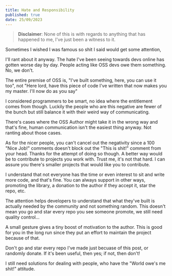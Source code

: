 ```yaml
---
title: Hate and Responsibility
published: true
date: 25/09/2023
---
```


> **Disclaimer**: None of this is with regards to anything that has happened to me, I've just been a witness to it.

Sometimes I wished I was famous so shit I said would get some attention,

I'll rant about it anyway. The hate I've been seeing towards devs online has
gotten worse day by day. People acting like OSS devs owe them something. No, we
don't.

The entire premise of OSS is, "I've built something, here, you can use it too",
not "Here lord, have this piece of code I've written that now makes you my
master. I'll now do as you say"

I considered programmers to be smart, no idea where the entitlement comes from
though. Luckily the people who are this negative are fewer of the bunch but
still balance it with their weird way of communicating. 

There's cases where the OSS Author might take it in the wrong way and that's fine, 
human communication isn't the easiest thing anyway. Not ranting about those cases.

As for the nicer people, you can't cancel out the negativity since a 100 "Nice Job!" comments doesn't block out the "This is shit!" comment from your head. Thanks for the attempt of doing so though. A better way would be to contribute to projects you work with. Trust me, it's not that hard. I can assure you there's smaller projects that would like you to contribute.

I understand that not everyone has the time or even interest to sit and write more code, and that's fine. You can always support in other ways, promoting the library, a donation to the author if they accept it, star the repo, etc. 

The attention helps developers to understand that what they've built is actually needed by the community and not something random. This doesn't mean you go and star every repo you see someone promote, we still need quality control...

A small gesture gives a tiny boost of motivation to the author. This is good for you in the long run since they put an effort to maintain the project because of that. 

Don't go and star every repo I've made just becuase of this post, or randomly donate. 
If it's been useful, then yes; if not, then don't!

I still need solutions for dealing with people, who have the "World owe's me shit!" attitude. 


